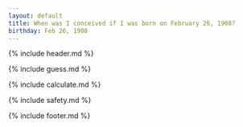 ```yaml
---
layout: default
title: When was I conceived if I was born on February 26, 1908?
birthday: Feb 26, 1908
---
```


{% include header.md %}

{% include guess.md %}

{% include calculate.md %}

{% include safety.md %}

{% include footer.md %}



